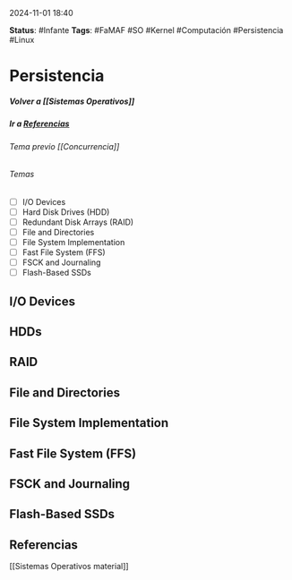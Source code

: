 2024-11-01 18:40

__Status__: #Infante 
__Tags__: #FaMAF #SO #Kernel #Computación #Persistencia #Linux 
# Persistencia

##### Volver a [[Sistemas Operativos]]
##### Ir a [Referencias](##Referencias)
###### Tema previo [[Concurrencia]]
###### Temas
- [ ] I/O Devices  
- [ ] Hard Disk Drives (HDD)
- [ ] Redundant Disk Arrays (RAID)
- [ ] File and Directories 
- [ ] File System Implementation
- [ ] Fast File System (FFS)
- [ ] FSCK and Journaling
- [ ] Flash-Based SSDs
## I/O Devices

## HDDs

## RAID

## File and Directories

## File System Implementation

## Fast File System (FFS)

## FSCK and Journaling

## Flash-Based SSDs



## Referencias

[[Sistemas Operativos material]]